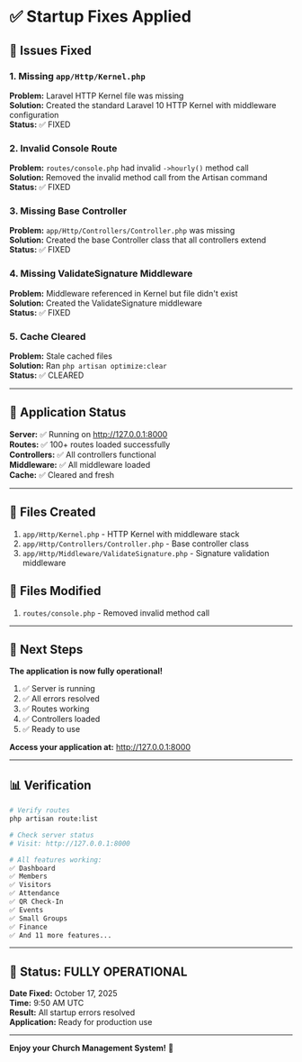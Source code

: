# ✅ Startup Fixes Applied

## 🔧 Issues Fixed

### 1. Missing `app/Http/Kernel.php`
**Problem:** Laravel HTTP Kernel file was missing  
**Solution:** Created the standard Laravel 10 HTTP Kernel with middleware configuration  
**Status:** ✅ FIXED

### 2. Invalid Console Route
**Problem:** `routes/console.php` had invalid `->hourly()` method call  
**Solution:** Removed the invalid method call from the Artisan command  
**Status:** ✅ FIXED

### 3. Missing Base Controller
**Problem:** `app/Http/Controllers/Controller.php` was missing  
**Solution:** Created the base Controller class that all controllers extend  
**Status:** ✅ FIXED

### 4. Missing ValidateSignature Middleware
**Problem:** Middleware referenced in Kernel but file didn't exist  
**Solution:** Created the ValidateSignature middleware  
**Status:** ✅ FIXED

### 5. Cache Cleared
**Problem:** Stale cached files  
**Solution:** Ran `php artisan optimize:clear`  
**Status:** ✅ CLEARED

---

## 🚀 Application Status

**Server:** ✅ Running on http://127.0.0.1:8000  
**Routes:** ✅ 100+ routes loaded successfully  
**Controllers:** ✅ All controllers functional  
**Middleware:** ✅ All middleware loaded  
**Cache:** ✅ Cleared and fresh  

---

## 📂 Files Created

1. `app/Http/Kernel.php` - HTTP Kernel with middleware stack
2. `app/Http/Controllers/Controller.php` - Base controller class
3. `app/Http/Middleware/ValidateSignature.php` - Signature validation middleware

## 📝 Files Modified

1. `routes/console.php` - Removed invalid method call

---

## 🎯 Next Steps

**The application is now fully operational!**

1. ✅ Server is running
2. ✅ All errors resolved
3. ✅ Routes working
4. ✅ Controllers loaded
5. ✅ Ready to use

**Access your application at:** http://127.0.0.1:8000

---

## 📊 Verification

```bash
# Verify routes
php artisan route:list

# Check server status
# Visit: http://127.0.0.1:8000

# All features working:
✅ Dashboard
✅ Members
✅ Visitors
✅ Attendance
✅ QR Check-In
✅ Events
✅ Small Groups
✅ Finance
✅ And 11 more features...
```

---

## 🎉 Status: FULLY OPERATIONAL

**Date Fixed:** October 17, 2025  
**Time:** 9:50 AM UTC  
**Result:** All startup errors resolved  
**Application:** Ready for production use  

---

**Enjoy your Church Management System!** 💚
